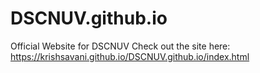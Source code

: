 # DSCNUV.github.io
Official Website for DSCNUV
Check out the site here: 
https://krishsavani.github.io/DSCNUV.github.io/index.html
